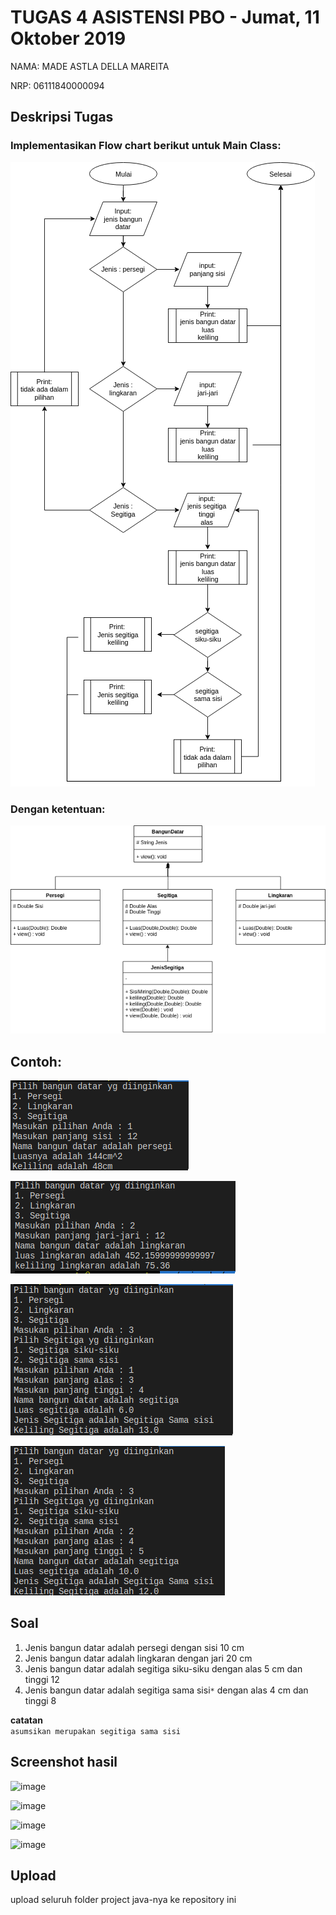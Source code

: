 # TUGAS 4 ASISTENSI PBO - Jumat, 11 Oktober 2019

NAMA: MADE ASTLA DELLA MAREITA

NRP: 06111840000094

## Deskripsi Tugas


### Implementasikan Flow chart berikut untuk Main Class:
![](img/flow.png)

### Dengan ketentuan:
![](img/UML.png)

## Contoh:
![](img/con1.png)

![](img/con2.png)

![](img/con3a.png)

![](img/con3b.png)

## Soal

1. Jenis bangun datar adalah persegi dengan sisi 10 cm
2. Jenis bangun datar adalah lingkaran dengan jari 20 cm
3. Jenis bangun datar adalah segitiga siku-siku dengan alas 5 cm dan tinggi 12
4. Jenis bangun datar adalah segitiga sama sisi```*``` dengan alas 4 cm dan tinggi 8

**catatan** \
 ```asumsikan merupakan segitiga sama sisi```
## Screenshot hasil
![image](https://user-images.githubusercontent.com/56078501/67016070-ca320000-f121-11e9-9e06-d06abac41e44.png)

![image](https://user-images.githubusercontent.com/56078501/67016129-e46bde00-f121-11e9-9179-177215240883.png)

![image](https://user-images.githubusercontent.com/56078501/67016255-18470380-f122-11e9-84af-5e16d7f6b1d8.png)

![image](https://user-images.githubusercontent.com/56078501/67016336-3f053a00-f122-11e9-9c19-c114b4b8d259.png)


## Upload
upload seluruh folder project java-nya ke repository ini
